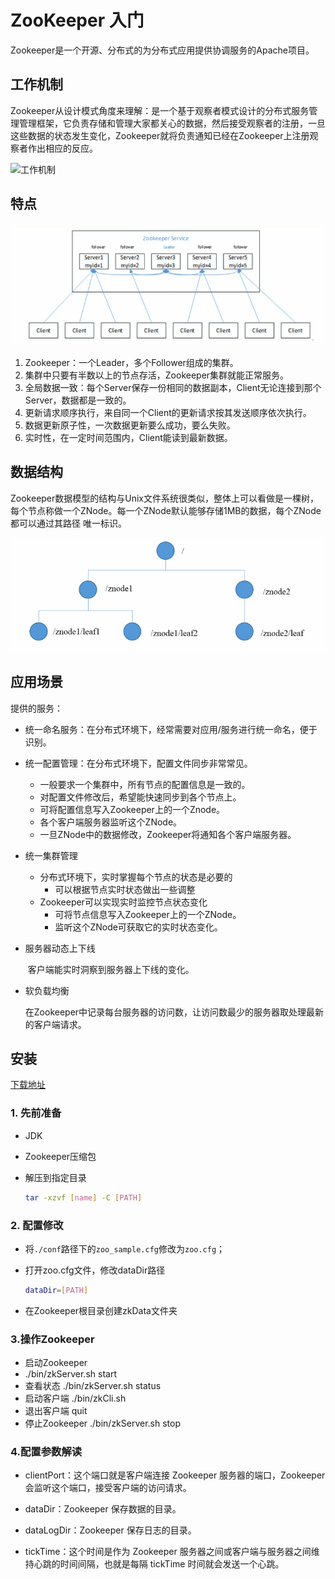 # ZooKeeper 入门

Zookeeper是一个开源、分布式的为分布式应用提供协调服务的Apache项目。

## 工作机制

​	Zookeeper从设计模式角度来理解：是一个基于观察者模式设计的分布式服务管理管理框架，它负责存储和管理大家都关心的数据，然后接受观察者的注册，一旦这些数据的状态发生变化，Zookeeper就将负责通知已经在Zookeeper上注册观察者作出相应的反应。

![工作机制](/home/monica/scrot/2021-05-29_11-48.png)

## 特点

![image-20210529154336364](./image-20210529154336364.png)

1. Zookeeper：一个Leader，多个Follower组成的集群。
2. 集群中只要有半数以上的节点存活，Zookeeper集群就能正常服务。
3. 全局数据一致：每个Server保存一份相同的数据副本，Client无论连接到那个Server，数据都是一致的。
4. 更新请求顺序执行，来自同一个Client的更新请求按其发送顺序依次执行。
5. 数据更新原子性，一次数据更新要么成功，要么失败。
6. 实时性，在一定时间范围内，Client能读到最新数据。

## 数据结构

Zookeeper数据模型的结构与Unix文件系统很类似，整体上可以看做是一棵树，每个节点称做一个ZNode。每一个ZNode默认能够存储1MB的数据，每个ZNode都可以通过其路径 唯一标识。

![image-20210529154922484](./image-20210529154922484.png)

## 应用场景

提供的服务：

- 统一命名服务：在分布式环境下，经常需要对应用/服务进行统一命名，便于识别。

- 统一配置管理：在分布式环境下，配置文件同步非常常见。

  - 一般要求一个集群中，所有节点的配置信息是一致的。
  - 对配置文件修改后，希望能快速同步到各个节点上。
  - 可将配置信息写入Zookeeper上的一个Znode。
  - 各个客户端服务器监听这个ZNode。
  - 一旦ZNode中的数据修改，Zookeeper将通知各个客户端服务器。

- 统一集群管理

  - 分布式环境下，实时掌握每个节点的状态是必要的
    - 可以根据节点实时状态做出一些调整
  - Zookeeper可以实现实时监控节点状态变化
    - 可将节点信息写入Zookeeper上的一个ZNode。
    - 监听这个ZNode可获取它的实时状态变化。

- 服务器动态上下线

  ​	客户端能实时洞察到服务器上下线的变化。

- 软负载均衡

  ​	在Zookeeper中记录每台服务器的访问数，让访问数最少的服务器取处理最新的客户端请求。

## 安装

[下载地址](https://zookeeper.apache.org)

### 1. 先前准备

- JDK

- Zookeeper压缩包

- 解压到指定目录

  ```bash
  tar -xzvf [name] -C [PATH]
  ```

### 2. 配置修改

- 将`./conf`路径下的`zoo_sample.cfg`修改为`zoo.cfg`；

- 打开zoo.cfg文件，修改dataDir路径

  ```bash
  dataDir=[PATH]
  ```

- 在Zookeeper根目录创建zkData文件夹

### 3.操作Zookeeper

- 启动Zookeeper
- ./bin/zkServer.sh start
- 查看状态 ./bin/zkServer.sh status
- 启动客户端 ./bin/zkCli.sh
- 退出客户端 quit
- 停止Zookeeper ./bin/zkServer.sh stop

### 4.配置参数解读

- clientPort：这个端口就是客户端连接 Zookeeper 服务器的端口，Zookeeper 会监听这个端口，接受客户端的访问请求。

- dataDir：Zookeeper 保存数据的目录。

- dataLogDir：Zookeeper 保存日志的目录。

- tickTime：这个时间是作为 Zookeeper 服务器之间或客户端与服务器之间维持心跳的时间间隔，也就是每隔 tickTime 时间就会发送一个心跳。
